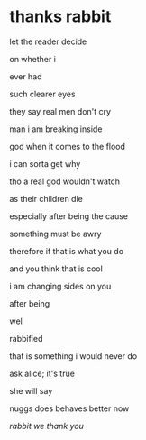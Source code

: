 # thanks rabbit

let the reader decide

on whether i

ever had

such clearer eyes

they say real men don't cry

man i am breaking inside

god when it comes to the flood

i can sorta get why

tho a real god wouldn't watch

as their children die

especially after being the cause

something must be awry 

therefore if that is what you do

and you think that is cool

i am changing sides on you

after being

wel

rabbified

that is something i would never do

ask alice; it's true

she will say

nuggs does behaves better now

_rabbit we thank you_